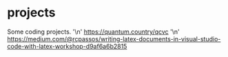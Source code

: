 # projects

Some coding projects. '\n'
https://quantum.country/qcvc '\n'
https://medium.com/@rcpassos/writing-latex-documents-in-visual-studio-code-with-latex-workshop-d9af6a6b2815
